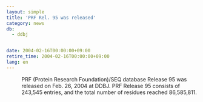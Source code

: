 ```yaml
---
layout: simple
title: 'PRF Rel. 95 was released'
category: news
db:
  - ddbj


date: 2004-02-16T00:00:00+09:00
retire_time: 2004-02-16T00:00:00+09:00
lang: en
---
```


<dd>PRF (Protein Research Foundation)/SEQ database Release 95 was released on Feb. 26, 2004 at DDBJ. PRF Release 95 consists of 243,545 entries, and the total number of residues reached 86,585,811.</dd>
